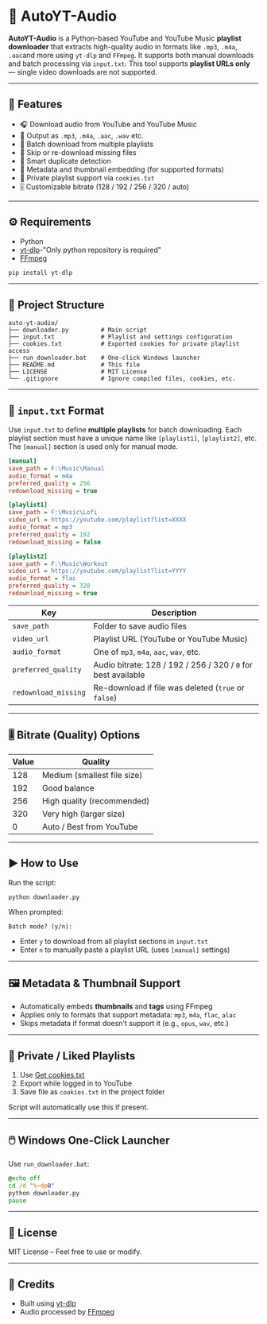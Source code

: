 # 🎵 AutoYT-Audio

**AutoYT-Audio** is a Python-based YouTube and YouTube Music **playlist downloader** that extracts high-quality audio in formats like `.mp3`, `.m4a`, `.aac`and more using `yt-dlp` and `FFmpeg`. It supports both manual downloads and batch processing via `input.txt`. This tool supports **playlist URLs only** — single video downloads are not supported.

---

## 🚀 Features

- 🎧 Download audio from YouTube and YouTube Music
- 📁 Output as `.mp3`, `.m4a`, `.aac`, `.wav` etc.
- 📂 Batch download from multiple playlists
- 🔁 Skip or re-download missing files
- 🧠 Smart duplicate detection
- 🎨 Metadata and thumbnail embedding (for supported formats)
- 🔐 Private playlist support via `cookies.txt`
- 🎚️ Customizable bitrate (128 / 192 / 256 / 320 / auto)

---

## ⚙️ Requirements

- Python
- [yt-dlp](https://github.com/yt-dlp/yt-dlp)-"Only python repository is required"
- [FFmpeg](https://ffmpeg.org/download.html)

```bash
pip install yt-dlp
```

---

## 📁 Project Structure

```
auto-yt-audio/
├── downloader.py         # Main script
├── input.txt             # Playlist and settings configuration
├── cookies.txt           # Exported cookies for private playlist access
├── run_downloader.bat    # One-click Windows launcher
├── README.md             # This file
├── LICENSE               # MIT License
└── .gitignore            # Ignore compiled files, cookies, etc.
```

---

## 📄 `input.txt` Format

Use `input.txt` to define **multiple playlists** for batch downloading. Each playlist section must have a unique name like `[playlist1]`, `[playlist2]`, etc. The `[manual]` section is used only for manual mode.

```ini
[manual]
save_path = F:\Music\Manual
audio_format = m4a
preferred_quality = 256
redownload_missing = true

[playlist1]
save_path = F:\Music\Lofi
video_url = https://youtube.com/playlist?list=XXXX
audio_format = mp3
preferred_quality = 192
redownload_missing = false

[playlist2]
save_path = F:\Music\Workout
video_url = https://youtube.com/playlist?list=YYYY
audio_format = flac
preferred_quality = 320
redownload_missing = true
```

| Key                  | Description                                                  |
| --------------------|--------------------------------------------------------------|
| `save_path`         | Folder to save audio files                                   |
| `video_url`         | Playlist URL (YouTube or YouTube Music)                      |
| `audio_format`      | One of `mp3`, `m4a`, `aac`, `wav`, etc.       |
| `preferred_quality` | Audio bitrate: 128 / 192 / 256 / 320 / `0` for best available |
| `redownload_missing`| Re-download if file was deleted (`true` or `false`)          |



---

## 🎚️ Bitrate (Quality) Options

| Value | Quality                            |
|-------|------------------------------------|
| 128   | Medium (smallest file size)        |
| 192   | Good balance                       |
| 256   | High quality (recommended)         |
| 320   | Very high (larger size)            |
| 0     | Auto / Best from YouTube           |

---

## ▶️ How to Use

Run the script:

```bash
python downloader.py
```

When prompted:

```text
Batch mode? (y/n):
```

- Enter `y` to download from all playlist sections in `input.txt`
- Enter `n` to manually paste a playlist URL (uses `[manual]` settings)

---

## 🖼 Metadata & Thumbnail Support

- Automatically embeds **thumbnails** and **tags** using FFmpeg
- Applies only to formats that support metadata: `mp3`, `m4a`, `flac`, `alac`
- Skips metadata if format doesn't support it (e.g., `opus`, `wav`, etc.)

---

## 🔐 Private / Liked Playlists

1. Use [Get cookies.txt](https://chromewebstore.google.com/detail/get-cookiestxt-locally/cclelndahbckbenkjhflpdbgdldlbecc)
2. Export while logged in to YouTube
3. Save file as `cookies.txt` in the project folder

Script will automatically use this if present.

---

## 🖱️ Windows One-Click Launcher

Use `run_downloader.bat`:

```bat
@echo off
cd /d "%~dp0"
python downloader.py
pause
```

---


## 📃 License

MIT License – Feel free to use or modify.

---

## 🙏 Credits

- Built using [yt-dlp](https://github.com/yt-dlp/yt-dlp)
- Audio processed by [FFmpeg](https://ffmpeg.org/)
